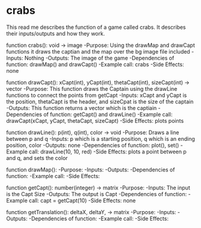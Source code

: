 # crabs

This read me describes the function of a game called crabs. It describes their inputs/outputs and how they work.

function crabs(): void -> image
-Purpose: Using the drawMap and drawCapt functions it draws the captian and the map
over the bg image file included
-Inputs: Nothing
-Outputs: The image of the game
-Dependencies of function: drawMap() and drawCapt()
-Example call: crabs
-Side Effects: none

function drawCapt(): xCapt(int), yCapt(int), thetaCapt(int), sizeCapt(int) -> vector
-Purpose: This function draws the Captain using the drawLine functions to connect the points from getCapt
-Inputs: xCapt and yCapt is the position, thetaCapt is the header, and sizeCpat is the size of the captain
-Outputs: This function returns a vector which is the captiain
-Dependencies of function: getCapt() and drawLine()
-Example call: drawCapt(xCapt, yCapt, thetaCapt, sizeCapt)
-Side Effects: plots points

function drawLine(): p(int), q(int), color -> void
-Purpose: Draws a line between p and q
-Inputs: p which is a starting position, q which is an ending position, color
-Outputs: none
-Dependencies of function: plot(), set()
-Example call: drawLine(10, 10, red)
-Side Effects: plots a point between p and q, and sets the color 

function drawMap(): 
-Purpose:
-Inputs:
-Outputs:
-Dependencies of function:
-Example call: 
-Side Effects:

function getCapt(): number(integer) -> matrix
-Purpose: 
-Inputs: The input is the Capt Size
-Outputs: The output is Capt
-Dependencies of function:
-Example call: capt = getCapt(10)
-Side Effects: none

function getTranslation(): deltaX, deltaY, -> matrix
-Purpose:
-Inputs:
-Outputs:
-Dependencies of function:
-Example call: 
-Side Effects:

